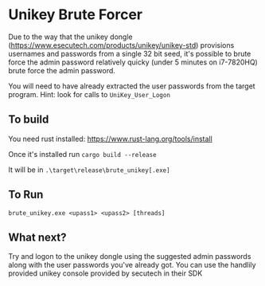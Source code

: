 # Unikey Brute Forcer
Due to the way that the unikey dongle (https://www.esecutech.com/products/unikey/unikey-std) provisions usernames and passwords from a single 32 bit seed, it's possible to brute force the admin password relatively quicky (under 5 minutes on i7-7820HQ) brute force the admin password.

You will need to have already extracted the user passwords from the target program. Hint: look for calls to `UniKey_User_Logon`

## To build
You need rust installed: https://www.rust-lang.org/tools/install

Once it's installed run `cargo build --release`

It will be in `.\target\release\brute_unikey[.exe]`

## To Run
`brute_unikey.exe <upass1> <upass2> [threads]`

## What next?
Try and logon to the unikey dongle using the suggested admin passwords along with the user passwords you've already got. You can use the handlily provided unikey console provided by secutech in their SDK
